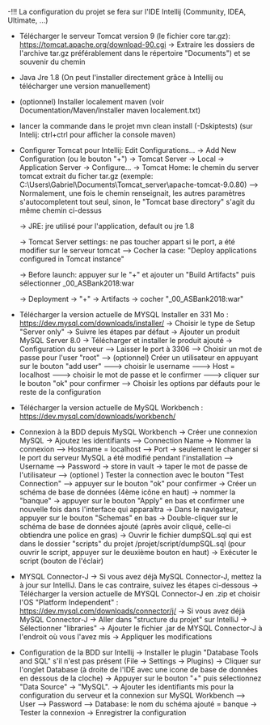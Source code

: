 -!!! La configuration du projet se fera sur l'IDE Intellij (Community, IDEA, Ultimate, ...)

- Télécharger le serveur Tomcat version 9 (le fichier core tar.gz): https://tomcat.apache.org/download-90.cgi
	-> Extraire les dossiers de l'archive tar.gz préférablement dans le répertoire "Documents") et se souvenir du chemin

- Java Jre 1.8 (On peut l'installer directement grâce à Intellij ou télécharger une version manuellement)

- (optionnel) Installer localement maven (voir Documentation/Maven/Installer maven localement.txt)

- lancer la commande dans le projet mvn clean install (-Dskiptests) (sur Intelij: ctrl+ctrl pour afficher la console maven)

- Configurer Tomcat pour Intellij: Edit Configurations... -> Add New Configuration (ou le bouton "+") -> Tomcat Server -> Local
	-> Application Server -> Configure... -> Tomcat Home: le chemin du server tomcat extrait du ficher tar.gz (exemple: C:\Users\Gabriel\Documents\Tomcat_server\apache-tomcat-9.0.80)
		--> Normalement, une fois le chemin renseignait, les autres paramètres s'autocompletent tout seul, sinon, le "Tomcat base directory" s'agit du même chemin ci-dessus

	-> JRE: jre utilisé pour l'application, default ou jre 1.8

	-> Tomcat Server settings: ne pas toucher appart si le port, a été modifier sur le serveur tomcat
		--> Cocher la case: "Deploy applications configured in Tomcat instance"

	-> Before launch: appuyer sur le "+" et ajouter un "Build Artifacts" puis sélectionner _00_ASBank2018:war

	-> Deployment -> "+" -> Artifacts -> cocher "_00_ASBank2018:war"

- Télécharger la version actuelle de MYSQL Installer en 331 Mo : https://dev.mysql.com/downloads/installer/ 
	-> Choisir le type de Setup "Server only"
	-> Suivre les étapes par défaut
	-> Ajouter un produit MySQL Server 8.0
	-> Télécharger et installer le produit ajouté
	-> Configuration du serveur
		--> Laisser le port à 3306
		--> Choisir un mot de passe pour l'user "root"
		--> (optionnel) Créer un utilisateur en appuyant sur le bouton "add user"
			---> choisir le username
			---> Host = localhost
			---> choisir le mot de passe et le confirmer
			---> cliquer sur le bouton "ok" pour confirmer
		--> Choisir les options par défauts pour le reste de la configuration


- Télécharger la version actuelle de MySQL Workbench : https://dev.mysql.com/downloads/workbench/

- Connexion à la BDD depuis MySQL Workbench
	-> Créer une connexion MySQL
	-> Ajoutez les identifiants
		--> Connection Name -> Nommer la connexion
		--> Hostname = localhost
		--> Port -> seulement le changer si le port du serveur MySQL a été modifié pendant l'installation
		--> Username
		--> Password -> store in vault -> taper le mot de passe de l'utilisateur
		--> (optionel ) Tester la connection avec le bouton "Test Connection"
		--> appuyer sur le bouton "ok" pour confirmer
	-> Créer un schéma de base de données (4ème icône en haut) -> nommer la "banque" -> appuyer sur le bouton "Apply" en bas et confirmer une nouvelle fois dans l'interface qui apparaîtra
	-> Dans le navigateur, appuyer sur le bouton "Schemas" en bas
	-> Double-cliquer sur le schéma de base de données ajouté (après avoir cliqué, celle-ci obtiendra une police en gras)
	-> Ouvrir le fichier dumpSQL.sql qui est dans le dossier "scripts" du projet /projet/script/dumpSQL.sql (pour ouvrir le script, appuyer sur le deuxième bouton en haut)
	-> Exécuter le script (bouton de l'éclair)

- MYSQL Connector-J 
	-> Si vous avez déjà MySQL Connector-J, mettez la à jour sur IntelliJ. Dans le cas contraire, suivez les étapes ci-dessous
	-> Télécharger la version actuelle de MYSQL Connector-J en .zip et choisir l'OS "Platform Independent" : https://dev.mysql.com/downloads/connector/j/
	-> Si vous avez déjà MySQL Connector-J
	-> Aller dans "structure du projet" sur IntelliJ
	-> Sélectionner "libraries"
	-> Ajouter le fichier .jar de MYSQL Connector-J à l'endroit où vous l'avez mis
	-> Appliquer les modifications
			
- Configuration de la BDD sur Intellij
	-> Installer le plugin "Database Tools and SQL" s'il n'est pas présent (File -> Settings -> Plugins)
	-> Cliquer sur l'onglet Database (à droite de l'IDE avec une icone de base de données en dessous de la cloche)
	-> Appuyer sur le bouton "+" puis sélectionnez "Data Source" -> "MySQL".
	-> Ajouter les identifiants mis pour la configuration du serveur et la connexion sur MySQL Workbench
		--> User
		--> Password
		--> Database: le nom du schéma ajouté = banque
	-> Tester la connexion
	-> Enregistrer la configuration
